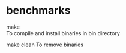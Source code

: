 # benchmarks

make        
To compile and install binaries in bin directory

make clean
To remove binaries


